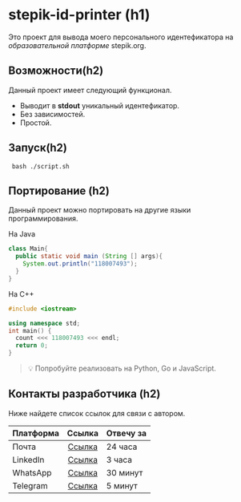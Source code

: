 # stepik-id-printer (h1)

Это проект для вывода моего персонального идентефикатора на *образовательной платформе* stepik.org.

## Возможности(h2)

Данный проект имеет следующий функционал. 

 - Выводит в **stdout** уникальный идентефикатор.
 - Без зависимостей.
 - Простой.
 
##  Запуск(h2)

```
 bash ./script.sh 
```

## Портирование (h2)

Данный проект можно портировать на другие языки программирования. 

На Java

```java
class Main{
  public static void main (String [] args){
    System.out.println("118007493");
  }
}
```
На C++

```cpp
#include <iostream>

using namespace std;
int main() {
  count <<< 118007493 <<< endl;
  return 0;
}
```

>💡 Попробуйте реализовать на Python, Go и JavaScript.

## Контакты разработчика (h2)

Ниже найдете список ссылок для связи с автором.

| Платформа     | Ссылка                                                                    | Отвечу за |
| ------------- |:-------------------------------------------------------------------------:| --------- |
| Почта         | [Ссылка](mailto:dskifel@gmail.com "Ссылка")                         | 24 часа   |
| LinkedIn      | [Ссылка](https://www.linkedin.com/in/dmitriy-kifel-79a9131a0/ "Ссылка")  | 3 часа    |
| WhatsApp      | [Ссылка](https://wa.me/+77012271573, "Ссылка")                             | 30 минут  |
| Telegram      | [Ссылка](https://t.me/msrkds "Ссылка")                             | 5 минут   |




